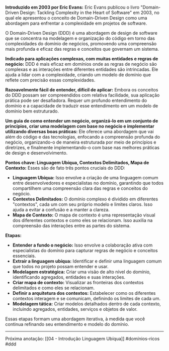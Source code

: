 **Introduzido em 2003 por Eric Evans:** Eric Evans publicou o livro "Domain-Driven Design: Tackling Complexity in the Heart of Software" em 2003, no qual ele apresentou o conceito de Domain-Driven Design como uma abordagem para enfrentar a complexidade em projetos de software.

O Domain-Driven Design (DDD) é uma abordagem de design de software que se concentra na modelagem e organização do código em torno das complexidades do domínio de negócios, promovendo uma compreensão mais profunda e eficaz das regras e conceitos que governam um sistema.

**Indicado para aplicações complexas, com muitas entidades e regras de negócio:** DDD é mais eficaz em domínios onde as regras de negócio são complexas e as interações entre diferentes entidades são intrincadas. Ele ajuda a lidar com a complexidade, criando um modelo de domínio que reflete com precisão essas complexidades.

**Razoavelmente fácil de entender, difícil de aplicar:** Embora os conceitos do DDD possam ser compreendidos com relativa facilidade, sua aplicação prática pode ser desafiadora. Requer um profundo entendimento do domínio e a capacidade de traduzir esse entendimento em um modelo de domínio bem estruturado.

**Um guia de como entender um negócio, organizá-lo em um conjunto de princípios, criar uma modelagem com base no negócio e implementar utilizando diversas boas práticas:** Ele oferece uma abordagem que vai além do código e das tecnologias, enfocando a compreensão profunda do negócio, organizando-o de maneira estruturada por meio de princípios e diretrizes, e finalmente implementando-o com base nas melhores práticas de design e desenvolvimento.

**Pontos chave: Linguagem Ubíqua, Contextos Delimitados, Mapa de Contexto:** Esses são de fato três pontos cruciais do DDD:
- **Linguagem Ubíqua:** Isso envolve a criação de uma linguagem comum entre desenvolvedores e especialistas no domínio, garantindo que todos compartilhem uma compreensão clara das regras e conceitos do negócio.
- **Contextos Delimitados:** O domínio complexo é dividido em diferentes "contextos", cada um com seu próprio modelo e limites claros. Isso ajuda a evitar a confusão e a manter a clareza.
- **Mapa de Contexto:** O mapa de contexto é uma representação visual dos diferentes contextos e como eles se relacionam. Isso auxilia na compreensão das interações entre as partes do sistema.

**Etapas:**
- **Entender a fundo o negócio:** Isso envolve a colaboração ativa com especialistas do domínio para capturar regras de negócio e conceitos essenciais.
- **Extrair a linguagem ubíqua:** Identificar e definir uma linguagem comum que todos no projeto possam entender e usar.
- **Modelagem estratégica:** Criar uma visão de alto nível do domínio, identificando agregados, entidades e suas interações.
- **Criar mapa de contexto:** Visualizar as fronteiras dos contextos delimitados e como eles se relacionam.
- **Definir a arquitetura dos contextos:** Estabelecer como os diferentes contextos interagem e se comunicam, definindo os limites de cada um.
- **Modelagem tática:** Criar modelos detalhados dentro de cada contexto, incluindo agregados, entidades, serviços e objetos de valor.

Essas etapas formam uma abordagem iterativa, à medida que você continua refinando seu entendimento e modelo do domínio.

---
Próxima anotação: [[04 - Introdução Linguagem Ubíqua]]
#domínios-ricos  #ddd 